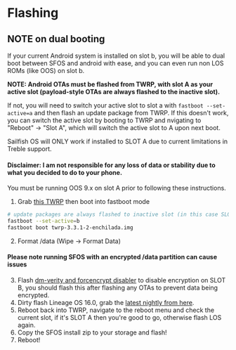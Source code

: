 # Flashing

## NOTE on dual booting

If your current Android system is installed on slot b, you will be able to dual boot between SFOS and android with ease, and you can even run non LOS ROMs (like OOS) on slot b.

**NOTE: Android OTAs must be flashed from TWRP, with slot A as your active slot (payload-style OTAs are always flashed to the inactive slot).**

If not, you will need to switch your active slot to slot a with `fastboot --set-active=a` and then flash an update package from TWRP. If this doesn't work, you can switch the active slot by booting to TWRP and nvigating to "Reboot" -> "Slot A", which will switch the active slot to A upon next boot.

Sailfish OS will ONLY work if installed to SLOT A due to current limitations in Treble support.

#### Disclaimer: I am not responsible for any loss of data or stability due to what you decided to do to your phone.


You must be running OOS 9.x on slot A prior to following these instructions.

1. Grab [this TWRP](https://dl.twrp.me/enchilada/twrp-3.3.1-2-enchilada.img.html) then boot into fastboot mode
```sh
# update packages are always flashed to inactive slot (in this case SLOT A)
fastboot --set-active=b
fastboot boot twrp-3.3.1-2-enchilada.img
```
2. Format /data (Wipe -> Format Data)
#### Please note running SFOS with an encrypted /data partition can cause issues
3. Flash [dm-verity and forcencrypt disabler](https://zackptg5.com/android.php#disverfe) to disable encryption on SLOT B, you should flash this after flashing any OTAs to prevent data being encrypted.
4. Dirty flash Lineage OS 16.0, grab the [latest nightly from here](https://wiki.lineageos.org/devices/enchilada/).
5. Reboot back into TWRP, navigate to the reboot menu and check the current slot, if it's SLOT A then you're good to go, otherwise flash LOS again.
6. Copy the SFOS install zip to your storage and flash!
7. Reboot!
